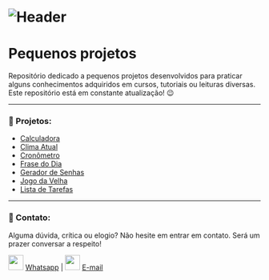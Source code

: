 # ![Header]( https://thalesnunes.com.br/github/header.png )

# Pequenos projetos 

Repositório dedicado a pequenos projetos desenvolvidos para praticar alguns conhecimentos adquiridos em cursos, tutoriais ou leituras diversas.
Este repositório está em constante atualização!  :wink:

------

### :rocket: Projetos:

- [Calculadora]( https://github.com/thalesonunes/pequenos-projetos/tree/main/calculadora/ )
- [Clima Atual]( https://github.com/thalesonunes/pequenos-projetos/tree/main/clima-atual/ )
- [Cronômetro]( https://github.com/thalesonunes/pequenos-projetos/tree/main/cronometro/ )
- [Frase do Dia]( https://github.com/thalesonunes/pequenos-projetos/tree/main/frase-do-dia/ )
- [Gerador de Senhas]( https://github.com/thalesonunes/pequenos-projetos/tree/main/gerador-de-senhas/ )
- [Jogo da Velha]( https://github.com/thalesonunes/pequenos-projetos/tree/main/jogo-da-velha/ )
- [Lista de Tarefas]( https://github.com/thalesonunes/pequenos-projetos/tree/main/lista-de-tarefas/ )

------

###  :rocket: Contato:

Alguma dúvida, crítica ou elogio? Não hesite em entrar em contato. Será um prazer conversar a respeito!

<img src="https://thalesnunes.com.br/github/whatsapp.svg" width="30"> [Whatsapp](https://api.whatsapp.com/send?phone=5535997438652) | <img src="https://thalesnunes.com.br/github/email.svg" width="30"> [E-mail](mailto:thales.o.nunes@gmail.com)
